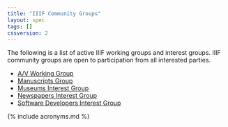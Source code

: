 ```yaml
---
title: "IIIF Community Groups"
layout: spec
tags: []
cssversion: 2
---
```


The following is a list of active IIIF working groups and interest groups. IIIF community groups are open to participation from all interested parties. 

  * [A/V Working Group][av]
  * [Manuscripts Group][manuscripts]
  * [Museums Interest Group][museums]
  * [Newspapers Interest Group][newspapers]
  * [Software Developers Interest Group][software]

[av]: av "IIIF A/V Working Group"
[manuscripts]: manuscripts "IIIF Manuscripts Group"
[museums]: museums "IIIF Museums Interest Group"
[newspapers]: newspapers "IIIF Newspapers Interest Group"
[software]: software "Software Developers Interest Group"

{% include acronyms.md %}
